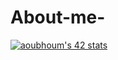 # About-me-


[![aoubhoum's 42 stats](https://badge.mediaplus.ma/greenbinary/aoubhoum)](https://github.com/oakoudad/badge42)
